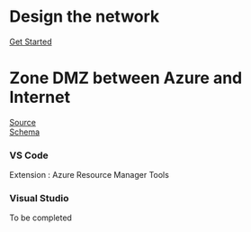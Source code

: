 # Design the network
[Get Started](https://docs.microsoft.com/en-us/office365/enterprise/microsoft-cloud-networking-for-enterprise-architects)  

# Zone DMZ between Azure and Internet
[Source](https://docs.microsoft.com/fr-fr/azure/architecture/reference-architectures/dmz/secure-vnet-dmz)  
[Schema](https://archcenter.blob.core.windows.net/cdn/dmz-reference-architectures.vsdx)  



### VS Code
Extension : Azure Resource Manager Tools  

### Visual Studio
To be completed  
